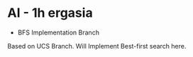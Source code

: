 # AI - 1h ergasia
- BFS Implementation Branch

Based on UCS Branch. Will Implement Best-first
search here.
